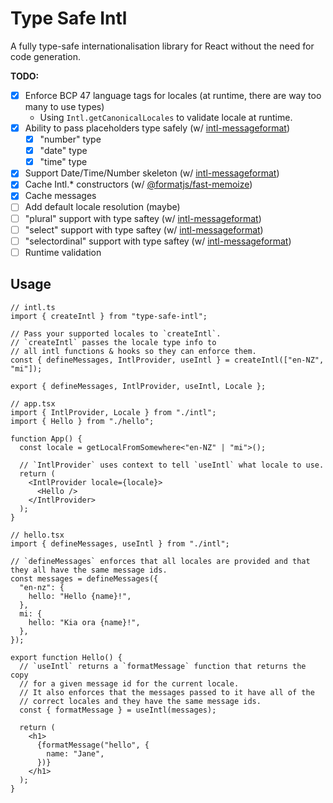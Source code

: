 # Type Safe Intl

A fully type-safe internationalisation library for React without the need for code generation.

**TODO:**

- [x] Enforce BCP 47 language tags for locales (at runtime, there are way too many to use types)
  - Using `Intl.getCanonicalLocales` to validate locale at runtime.
- [x] Ability to pass placeholders type safely (w/ [intl-messageformat](https://formatjs.io/docs/intl-messageformat/))
  - [x] "number" type
  - [x] "date" type
  - [x] "time" type
- [x] Support Date/Time/Number skeleton (w/ [intl-messageformat](https://formatjs.io/docs/intl-messageformat/))
- [x] Cache Intl.\* constructors (w/ [@formatjs/fast-memoize](https://github.com/formatjs/formatjs/tree/main/packages/fast-memoize))
- [x] Cache messages
- [ ] Add default locale resolution (maybe)
- [ ] "plural" support with type saftey (w/ [intl-messageformat](https://formatjs.io/docs/intl-messageformat/))
- [ ] "select" support with type saftey (w/ [intl-messageformat](https://formatjs.io/docs/intl-messageformat/))
- [ ] "selectordinal" support with type saftey (w/ [intl-messageformat](https://formatjs.io/docs/intl-messageformat/))
- [ ] Runtime validation

## Usage

```tsx
// intl.ts
import { createIntl } from "type-safe-intl";

// Pass your supported locales to `createIntl`.
// `createIntl` passes the locale type info to
// all intl functions & hooks so they can enforce them.
const { defineMessages, IntlProvider, useIntl } = createIntl(["en-NZ", "mi"]);

export { defineMessages, IntlProvider, useIntl, Locale };

// app.tsx
import { IntlProvider, Locale } from "./intl";
import { Hello } from "./hello";

function App() {
  const locale = getLocalFromSomewhere<"en-NZ" | "mi">();

  // `IntlProvider` uses context to tell `useIntl` what locale to use.
  return (
    <IntlProvider locale={locale}>
      <Hello />
    </IntlProvider>
  );
}

// hello.tsx
import { defineMessages, useIntl } from "./intl";

// `defineMessages` enforces that all locales are provided and that they all have the same message ids.
const messages = defineMessages({
  "en-nz": {
    hello: "Hello {name}!",
  },
  mi: {
    hello: "Kia ora {name}!",
  },
});

export function Hello() {
  // `useIntl` returns a `formatMessage` function that returns the copy
  // for a given message id for the current locale.
  // It also enforces that the messages passed to it have all of the
  // correct locales and they have the same message ids.
  const { formatMessage } = useIntl(messages);

  return (
    <h1>
      {formatMessage("hello", {
        name: "Jane",
      })}
    </h1>
  );
}
```
